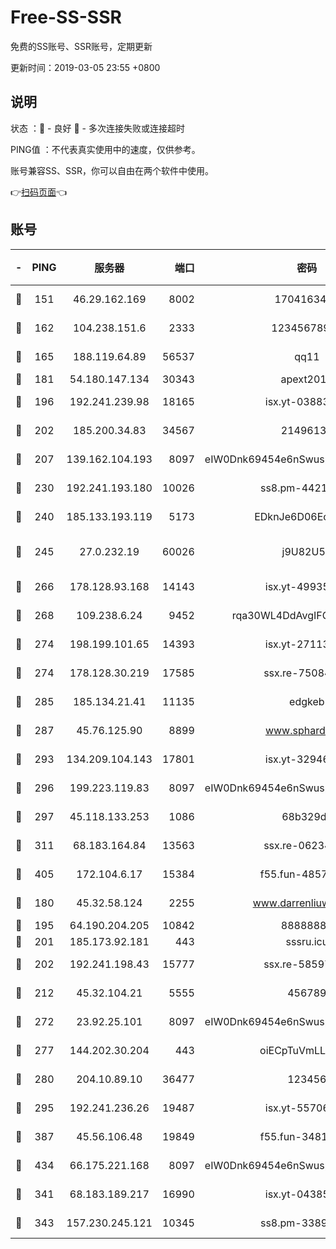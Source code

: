 # Free-SS-SSR

免费的SS账号、SSR账号，定期更新

更新时间：2019-03-05 23:55 +0800

## 说明

状态     ：🙂 - 良好 🙁 - 多次连接失败或连接超时

PING值   ：不代表真实使用中的速度，仅供参考。

账号兼容SS、SSR，你可以自由在两个软件中使用。

👉[扫码页面](https://liesauer.github.io/free-ss-ssr.github.io/)👈

## 账号

|-|PING|服务器|端口|密码|加密方式|区域|
|:----:|:----:|:-----:|-----:|:----:|:----:|:----:|
|🙂|151|46.29.162.169|8002|1704163453|aes-256-cfb|RU|
|🙂|162|104.238.151.6|2333|12345678900|aes-256-cfb|JP|
|🙂|165|188.119.64.89|56537|qq11|aes-256-cfb|RU|
|🙂|181|54.180.147.134|30343|apext2019|chacha20|KR|
|🙂|196|192.241.239.98|18165|isx.yt-03883101|aes-256-cfb|US|
|🙂|202|185.200.34.83|34567|21496138|aes-256-cfb|US|
|🙂|207|139.162.104.193|8097|eIW0Dnk69454e6nSwuspv9DmS201tQ0D|aes-256-cfb|JP|
|🙂|230|192.241.193.180|10026|ss8.pm-44218245|aes-256-cfb|US|
|🙂|240|185.133.193.119|5173|EDknJe6D06EoWDaw|aes-256-cfb|US|
|🙂|245|27.0.232.19|60026|j9U82U53|xchacha20-ietf-poly1305|HK|
|🙂|266|178.128.93.168|14143|isx.yt-49935432|aes-256-cfb|SG|
|🙂|268|109.238.6.24|9452|rqa30WL4DdAvgIFG6Fs3znzTa|aes-256-cfb|FR|
|🙂|274|198.199.101.65|14393|isx.yt-27113496|aes-256-cfb|US|
|🙂|274|178.128.30.219|17585|ssx.re-75084911|aes-256-cfb|SG|
|🙂|285|185.134.21.41|11135|edgkeb|aes-256-cfb|GB|
|🙂|287|45.76.125.90|8899|www.sphard.com|aes-256-cfb|JP|
|🙂|293|134.209.104.143|17801|isx.yt-32946841|aes-256-cfb|SG|
|🙂|296|199.223.119.83|8097|eIW0Dnk69454e6nSwuspv9DmS201tQ0D|aes-256-cfb|US|
|🙂|297|45.118.133.253|1086|68b329da|aes-256-cfb|SG|
|🙂|311|68.183.164.84|13563|ssx.re-06234172|aes-256-cfb|US|
|🙂|405|172.104.6.17|15384|f55.fun-48571850|aes-256-cfb|US|
|🙂|180|45.32.58.124|2255|www.darrenliuwei.com|aes-256-cfb|JP|
|🙂|195|64.190.204.205|10842|88888888|rc4-md5|US|
|🙂|201|185.173.92.181|443|sssru.icu|rc4-md5|RU|
|🙂|202|192.241.198.43|15777|ssx.re-58597661|aes-256-cfb|US|
|🙂|212|45.32.104.21|5555|456789|aes-256-cfb|SG|
|🙂|272|23.92.25.101|8097|eIW0Dnk69454e6nSwuspv9DmS201tQ0D|aes-256-cfb|US|
|🙂|277|144.202.30.204|443|oiECpTuVmLLxk4Ts|aes-256-cfb|US|
|🙂|280|204.10.89.10|36477|123456|aes-256-cfb|US|
|🙂|295|192.241.236.26|19487|isx.yt-55706100|aes-256-cfb|US|
|🙂|387|45.56.106.48|19849|f55.fun-34811543|aes-256-cfb|US|
|🙂|434|66.175.221.168|8097|eIW0Dnk69454e6nSwuspv9DmS201tQ0D|aes-256-cfb|US|
|🙁|341|68.183.189.217|16990|isx.yt-04385835|aes-256-cfb|SG|
|🙁|343|157.230.245.121|10345|ss8.pm-33892732|aes-256-cfb|SG|
